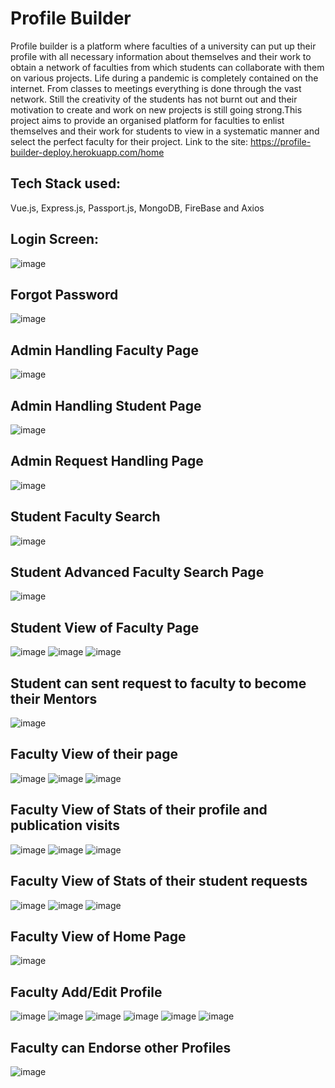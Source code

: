 # Profile Builder
Profile builder is a platform where faculties of a university can put up their profile with all necessary information about themselves and their work to obtain a network of faculties from which students can collaborate with them on various projects.
Life during a pandemic is completely contained on the internet. From classes to meetings everything is done through the vast network. Still the creativity of the students has not burnt out and their motivation to create and work on new projects is still going strong.This project aims to provide an organised platform for faculties to enlist
themselves and their work for students to view in a systematic manner and select the perfect faculty for their project.
Link to the site: https://profile-builder-deploy.herokuapp.com/home

## Tech Stack used:
Vue.js, Express.js, Passport.js, MongoDB, FireBase and Axios

## Login Screen:
![image](https://user-images.githubusercontent.com/51241236/124940442-9e5a5a80-e027-11eb-9b8c-d458b40abe6a.png)

## Forgot Password
![image](https://user-images.githubusercontent.com/51241236/124940654-cb0e7200-e027-11eb-9607-e181f2654031.png)

## Admin Handling Faculty Page
![image](https://user-images.githubusercontent.com/51241236/124940833-f1341200-e027-11eb-86de-1ecf7a2d9ba3.png)

## Admin Handling Student Page
![image](https://user-images.githubusercontent.com/51241236/124940931-05780f00-e028-11eb-8171-75f83c4a0528.png)

## Admin Request Handling Page
![image](https://user-images.githubusercontent.com/51241236/124941001-145ec180-e028-11eb-8ae8-b3ade722d755.png)

## Student Faculty Search 
![image](https://user-images.githubusercontent.com/51241236/124941122-2fc9cc80-e028-11eb-867d-f7e2791f85b5.png)

## Student Advanced Faculty Search Page
![image](https://user-images.githubusercontent.com/51241236/124941234-4bcd6e00-e028-11eb-8491-18a09d43048b.png)

## Student View of  Faculty Page
![image](https://user-images.githubusercontent.com/51241236/124941403-6273c500-e028-11eb-9673-9b9cf2bf2737.png)
![image](https://user-images.githubusercontent.com/51241236/124941498-761f2b80-e028-11eb-952f-52b1cea2b395.png)
![image](https://user-images.githubusercontent.com/51241236/124941558-81725700-e028-11eb-9597-b4e354091032.png)

## Student can sent request to faculty to become their Mentors
![image](https://user-images.githubusercontent.com/51241236/124941604-8c2cec00-e028-11eb-963b-f97dd75ff7ef.png)

## Faculty View of their page
![image](https://user-images.githubusercontent.com/51241236/124941763-acf54180-e028-11eb-9637-633baed67dca.png)
![image](https://user-images.githubusercontent.com/51241236/124941863-c1d1d500-e028-11eb-8a9f-7a794a620837.png)
![image](https://user-images.githubusercontent.com/51241236/124941909-cac2a680-e028-11eb-8e1b-089fdaf68e32.png)

## Faculty View of Stats of their profile and publication visits
![image](https://user-images.githubusercontent.com/51241236/124941969-d615d200-e028-11eb-8ebd-f806ecf4e0a5.png)
![image](https://user-images.githubusercontent.com/51241236/124942098-f2b20a00-e028-11eb-9025-80e0010489eb.png)
![image](https://user-images.githubusercontent.com/51241236/124942118-f8a7eb00-e028-11eb-8f12-1fd7d4794e7e.png)

## Faculty View of Stats of their student requests
![image](https://user-images.githubusercontent.com/51241236/124942208-0d847e80-e029-11eb-90ff-e97821c6dd6c.png)
![image](https://user-images.githubusercontent.com/51241236/124942296-1ffeb800-e029-11eb-8187-bc58625748a6.png)
![image](https://user-images.githubusercontent.com/51241236/124942324-2725c600-e029-11eb-911c-f906a0a6a076.png)

## Faculty View of Home Page
![image](https://user-images.githubusercontent.com/51241236/124942370-33118800-e029-11eb-9792-84e6a050b76a.png)

## Faculty Add/Edit Profile
![image](https://user-images.githubusercontent.com/51241236/124942516-550b0a80-e029-11eb-8241-5d1f91b2e831.png)
![image](https://user-images.githubusercontent.com/51241236/124942548-5dfbdc00-e029-11eb-93a7-c19821eca52b.png)
![image](https://user-images.githubusercontent.com/51241236/124942586-65bb8080-e029-11eb-957c-93f8e5472ccd.png)
![image](https://user-images.githubusercontent.com/51241236/124942641-6fdd7f00-e029-11eb-83ed-64212ae17024.png)
![image](https://user-images.githubusercontent.com/51241236/124942666-75d36000-e029-11eb-93e5-76c51c68d897.png)
![image](https://user-images.githubusercontent.com/51241236/124942774-8c79b700-e029-11eb-9037-2ef815db00da.png)

## Faculty can Endorse other Profiles
![image](https://user-images.githubusercontent.com/51241236/124942829-9996a600-e029-11eb-81dd-64f707ce8b77.png)


